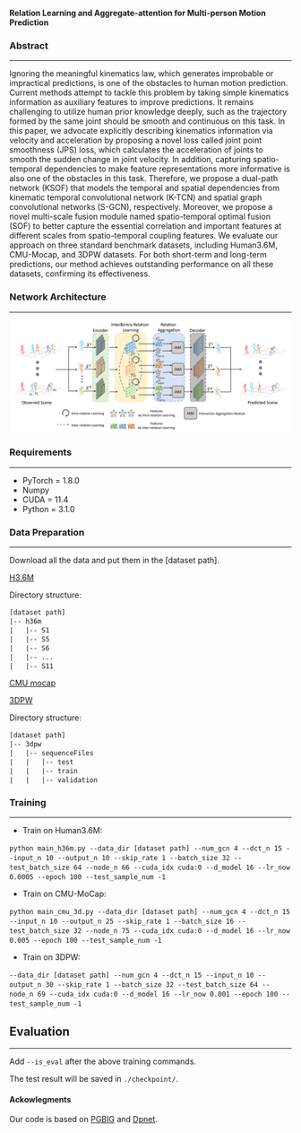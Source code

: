 
**Relation Learning and Aggregate-attention for
Multi-person Motion Prediction** 

### Abstract
------
Ignoring the meaningful kinematics law, which generates improbable or impractical predictions, is one of the obstacles
to human motion prediction. Current methods attempt to tackle this problem by taking simple kinematics information
as auxiliary features to improve predictions. It remains challenging to utilize human prior knowledge deeply, such
as the trajectory formed by the same joint should be smooth and continuous on this task. In this paper, we advocate
explicitly describing kinematics information via velocity and acceleration by proposing a novel loss called joint point
smoothness (JPS) loss, which calculates the acceleration of joints to smooth the sudden change in joint velocity. In
addition, capturing spatio-temporal dependencies to make feature representations more informative is also one of the
obstacles in this task. Therefore, we propose a dual-path network (KSOF) that models the temporal and spatial dependencies from kinematic temporal convolutional network (K-TCN) and spatial graph convolutional networks (S-GCN),
respectively. Moreover, we propose a novel multi-scale fusion module named spatio-temporal optimal fusion (SOF)
to better capture the essential correlation and important features at different scales from spatio-temporal coupling
features. We evaluate our approach on three standard benchmark datasets, including Human3.6M, CMU-Mocap, and
3DPW datasets. For both short-term and long-term predictions, our method achieves outstanding performance on all
these datasets, confirming its effectiveness.

### Network Architecture
------
![image](images/architecture.png)

### Requirements
------
- PyTorch = 1.8.0
- Numpy
- CUDA = 11.4
- Python = 3.1.0

### Data Preparation
------
Download all the data and put them in the [dataset path].

[H3.6M](https://drive.google.com/file/d/15OAOUrva1S-C_BV8UgPORcwmWG2ul4Rk/view?usp=share_link)

Directory structure: 
```shell script
[dataset path]
|-- h36m
|   |-- S1
|   |-- S5
|   |-- S6
|   |-- ...
|   |-- S11
```


[CMU mocap](http://mocap.cs.cmu.edu/) 

[3DPW](https://virtualhumans.mpi-inf.mpg.de/3DPW/)

Directory structure: 
```shell script
[dataset path]
|-- 3dpw
|   |-- sequenceFiles
|   |   |-- test
|   |   |-- train
|   |   |-- validation
```

### Training
------
+ Train on Human3.6M:

`
python main_h36m.py
--data_dir
[dataset path]
--num_gcn
4
--dct_n
15
--input_n
10
--output_n
10
--skip_rate
1
--batch_size
32
--test_batch_size
64
--node_n
66
--cuda_idx
cuda:0
--d_model
16
--lr_now
0.0005
--epoch
100
--test_sample_num
-1
`

+ Train on CMU-MoCap:

`
python main_cmu_3d.py
--data_dir
[dataset path]
--num_gcn
4
--dct_n
15
--input_n
10
--output_n
25
--skip_rate
1
--batch_size
16
--test_batch_size
32
--node_n
75
--cuda_idx
cuda:0
--d_model
16
--lr_now
0.005
--epoch
100
--test_sample_num
-1
`

+ Train on 3DPW:

`
--data_dir
[dataset path]
--num_gcn
4
--dct_n
15
--input_n
10
--output_n
30
--skip_rate
1
--batch_size
32
--test_batch_size
64
--node_n
69
--cuda_idx
cuda:0
--d_model
16
--lr_now
0.001
--epoch
100
--test_sample_num
-1
`



## Evaluation
------
Add `--is_eval` after the above training commands.

The test result will be saved in `./checkpoint/`.

#### Ackowlegments
Our code is based on [PGBIG](https://github.com/705062791/PGBIG) and [Dpnet](https://ieeexplore.ieee.org/document/10025861).
